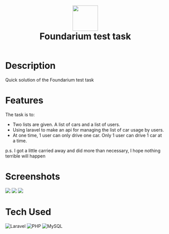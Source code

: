 <div align="center">
      <h1> <img src="https://static.tildacdn.com/tild3734-6536-4063-b734-386537313033/blackcolor.svg" width="80px"><br/>Foundarium test task</h1>
     </div>
<p align="center"> <a href="https://foundarium.com/" target="_blank"><img alt="" src="https://img.shields.io/badge/Website-EA4C89?style=normal&logo=dribbble&logoColor=white" style="vertical-align:center" /></a> </p>

# Description
Quick solution of the Foundarium test task

# Features
The task is to:
- Two lists are given. A list of cars and a list of users.
- Using laravel to make an api for managing the list of car usage by users.
- At one time, 1 user can only drive one car. Only 1 user can drive 1 car at a time.

p.s. I got a little carried away and did more than necessary, I hope nothing terrible will happen
# Screenshots
 <img src="https://i.imgur.com/Z9lWMoh.png"> <img src="https://i.imgur.com/ImBIyQO.png"> <img src="https://i.imgur.com/HOxxFGw.png">

# Tech Used
 ![Laravel](https://img.shields.io/badge/laravel-%23FF2D20.svg?style=for-the-badge&logo=laravel&logoColor=white) ![PHP](https://img.shields.io/badge/php-%23777BB4.svg?style=for-the-badge&logo=php&logoColor=white) ![MySQL](https://img.shields.io/badge/mysql-%2300f.svg?style=for-the-badge&logo=mysql&logoColor=white)
    

